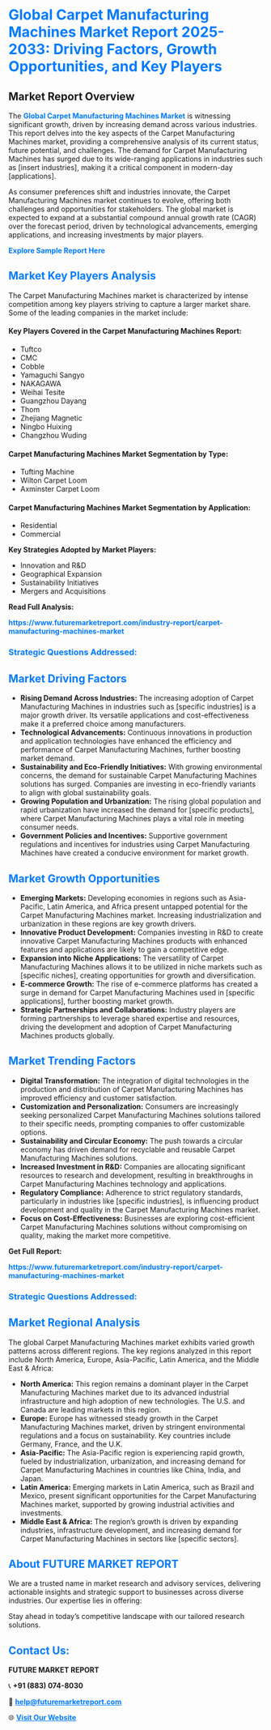<h1 style="color: #007BFF;">Global Carpet Manufacturing Machines Market Report 2025-2033: Driving Factors, Growth Opportunities, and Key Players</h1>

<section id="overview">
<h2>Market Report Overview</h2>
<p>The <a href="https://www.futuremarketreport.com/industry-report/carpet-manufacturing-machines-market" style="color: #007BFF; text-decoration: none;"><strong>Global Carpet Manufacturing Machines Market</strong></a> is witnessing significant growth, driven by increasing demand across various industries. This report delves into the key aspects of the Carpet Manufacturing Machines market, providing a comprehensive analysis of its current status, future potential, and challenges. The demand for Carpet Manufacturing Machines has surged due to its wide-ranging applications in industries such as [insert industries], making it a critical component in modern-day [applications].</p>
<p>As consumer preferences shift and industries innovate, the Carpet Manufacturing Machines market continues to evolve, offering both challenges and opportunities for stakeholders. The global market is expected to expand at a substantial compound annual growth rate (CAGR) over the forecast period, driven by technological advancements, emerging applications, and increasing investments by major players.</p>
</section>

<section id="overview">
<p><a href="https://www.futuremarketreport.com/request-sample/reportId=84738" style="color: #007BFF; text-decoration: none;"><strong>Explore Sample Report Here</strong></a></p>
</section>

<section id="key-players">
<h2 style="color: #007BFF;">Market Key Players Analysis</h2>
<p>The Carpet Manufacturing Machines market is characterized by intense competition among key players striving to capture a larger market share. Some of the leading companies in the market include:</p>
<h4>Key Players Covered in the Carpet Manufacturing Machines Report:</h4>
<ul><li>Tuftco</li><li>CMC</li><li>Cobble</li><li>Yamaguchi Sangyo</li><li>NAKAGAWA</li><li>Weihai Tesite</li><li>Guangzhou Dayang</li><li>Thom</li><li>Zhejiang Magnetic</li><li>Ningbo Huixing</li><li>Changzhou Wuding</li></ul>
<h4>Carpet Manufacturing Machines Market Segmentation by Type:</h4>
<ul><li>Tufting Machine</li><li>Wilton Carpet Loom</li><li>Axminster Carpet Loom</li></ul>

<h4>Carpet Manufacturing Machines Market Segmentation by Application:</h4>
<ul><li>Residential</li><li>Commercial</li></ul>
<p><strong>Key Strategies Adopted by Market Players:</strong></p>
<ul>
<li>Innovation and R&D</li>
<li>Geographical Expansion</li>
<li>Sustainability Initiatives</li>
<li>Mergers and Acquisitions</li>
</ul>
</section>

<section>
<p><strong>Read Full Analysis: </strong></p><a href="https://www.futuremarketreport.com/industry-report/carpet-manufacturing-machines-market" style="color: #007BFF; text-decoration: none;"><strong>https://www.futuremarketreport.com/industry-report/carpet-manufacturing-machines-market</strong></a>
<h3 style="color: #007BFF;">Strategic Questions Addressed:</h3>
</section>

<section id="driving-factors">
<h2 style="color: #007BFF;">Market Driving Factors</h2>
<ul>
<li><strong>Rising Demand Across Industries:</strong> The increasing adoption of Carpet Manufacturing Machines in industries such as [specific industries] is a major growth driver. Its versatile applications and cost-effectiveness make it a preferred choice among manufacturers.</li>
<li><strong>Technological Advancements:</strong> Continuous innovations in production and application technologies have enhanced the efficiency and performance of Carpet Manufacturing Machines, further boosting market demand.</li>
<li><strong>Sustainability and Eco-Friendly Initiatives:</strong> With growing environmental concerns, the demand for sustainable Carpet Manufacturing Machines solutions has surged. Companies are investing in eco-friendly variants to align with global sustainability goals.</li>
<li><strong>Growing Population and Urbanization:</strong> The rising global population and rapid urbanization have increased the demand for [specific products], where Carpet Manufacturing Machines plays a vital role in meeting consumer needs.</li>
<li><strong>Government Policies and Incentives:</strong> Supportive government regulations and incentives for industries using Carpet Manufacturing Machines have created a conducive environment for market growth.</li>
</ul>
</section>

<section id="growth-opportunities">
<h2 style="color: #007BFF;">Market Growth Opportunities</h2>
<ul>
<li><strong>Emerging Markets:</strong> Developing economies in regions such as Asia-Pacific, Latin America, and Africa present untapped potential for the Carpet Manufacturing Machines market. Increasing industrialization and urbanization in these regions are key growth drivers.</li>
<li><strong>Innovative Product Development:</strong> Companies investing in R&D to create innovative Carpet Manufacturing Machines products with enhanced features and applications are likely to gain a competitive edge.</li>
<li><strong>Expansion into Niche Applications:</strong> The versatility of Carpet Manufacturing Machines allows it to be utilized in niche markets such as [specific niches], creating opportunities for growth and diversification.</li>
<li><strong>E-commerce Growth:</strong> The rise of e-commerce platforms has created a surge in demand for Carpet Manufacturing Machines used in [specific applications], further boosting market growth.</li>
<li><strong>Strategic Partnerships and Collaborations:</strong> Industry players are forming partnerships to leverage shared expertise and resources, driving the development and adoption of Carpet Manufacturing Machines products globally.</li>
</ul>
</section>

<section id="trending-factors">
<h2 style="color: #007BFF;">Market Trending Factors</h2>
<ul>
<li><strong>Digital Transformation:</strong> The integration of digital technologies in the production and distribution of Carpet Manufacturing Machines has improved efficiency and customer satisfaction.</li>
<li><strong>Customization and Personalization:</strong> Consumers are increasingly seeking personalized Carpet Manufacturing Machines solutions tailored to their specific needs, prompting companies to offer customizable options.</li>
<li><strong>Sustainability and Circular Economy:</strong> The push towards a circular economy has driven demand for recyclable and reusable Carpet Manufacturing Machines solutions.</li>
<li><strong>Increased Investment in R&D:</strong> Companies are allocating significant resources to research and development, resulting in breakthroughs in Carpet Manufacturing Machines technology and applications.</li>
<li><strong>Regulatory Compliance:</strong> Adherence to strict regulatory standards, particularly in industries like [specific industries], is influencing product development and quality in the Carpet Manufacturing Machines market.</li>
<li><strong>Focus on Cost-Effectiveness:</strong> Businesses are exploring cost-efficient Carpet Manufacturing Machines solutions without compromising on quality, making the market more competitive.</li>
</ul>
</section>

<section>
<p><strong>Get Full Report: </strong></p><a href="https://www.futuremarketreport.com/industry-report/carpet-manufacturing-machines-market" style="color: #007BFF; text-decoration: none;"><strong>https://www.futuremarketreport.com/industry-report/carpet-manufacturing-machines-market</strong></a>
<h3 style="color: #007BFF;">Strategic Questions Addressed:</h3>
</section>


<section id="regional-analysis">
<h2 style="color: #007BFF;">Market Regional Analysis</h2>
<p>The global Carpet Manufacturing Machines market exhibits varied growth patterns across different regions. The key regions analyzed in this report include North America, Europe, Asia-Pacific, Latin America, and the Middle East & Africa:</p>
<ul>
<li><strong>North America:</strong> This region remains a dominant player in the Carpet Manufacturing Machines market due to its advanced industrial infrastructure and high adoption of new technologies. The U.S. and Canada are leading markets in this region.</li>
<li><strong>Europe:</strong> Europe has witnessed steady growth in the Carpet Manufacturing Machines market, driven by stringent environmental regulations and a focus on sustainability. Key countries include Germany, France, and the U.K.</li>
<li><strong>Asia-Pacific:</strong> The Asia-Pacific region is experiencing rapid growth, fueled by industrialization, urbanization, and increasing demand for Carpet Manufacturing Machines in countries like China, India, and Japan.</li>
<li><strong>Latin America:</strong> Emerging markets in Latin America, such as Brazil and Mexico, present significant opportunities for the Carpet Manufacturing Machines market, supported by growing industrial activities and investments.</li>
<li><strong>Middle East & Africa:</strong> The region’s growth is driven by expanding industries, infrastructure development, and increasing demand for Carpet Manufacturing Machines in sectors like [specific sectors].</li>
</ul>
</section>

<footer>
<h2 style="color: #007BFF;">About FUTURE MARKET REPORT</h2>
<p>We are a trusted name in market research and advisory services, delivering actionable insights and strategic support to businesses across diverse industries. Our expertise lies in offering:</p>

<p>Stay ahead in today’s competitive landscape with our tailored research solutions.</p>

<h2 style="color: #007BFF;">Contact Us:</h2>
<p><strong>FUTURE MARKET REPORT</strong></p>
<p>📞 <strong>+91 (883) 074-8030</strong></p>
<p>📧 <strong><a href="mailto:help@futuremarketreport.com" style="color: #007BFF;">help@futuremarketreport.com</a></strong></p>
<p>🌐 <strong><a href="https://www.futuremarketreport.com/" style="color: #007BFF;">Visit Our Website</a></strong></p>
</footer>